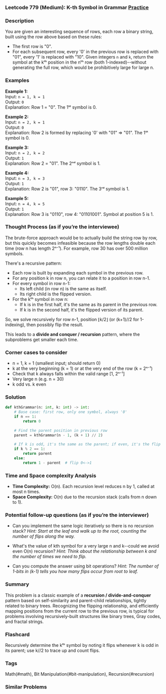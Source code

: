 ### Leetcode 779 (Medium): K-th Symbol in Grammar [Practice](https://leetcode.com/problems/k-th-symbol-in-grammar)

### Description  
You are given an interesting sequence of rows, each row a binary string, built using the row above based on these rules:
- The first row is "0".
- For each subsequent row, every '0' in the previous row is replaced with "01", every '1' is replaced with "10".
Given integers `n` and `k`, return the symbol at the kᵗʰ position in the nᵗʰ row (both 1-indexed)--without generating the full row, which would be prohibitively large for large n.  

### Examples  

**Example 1:**  
Input: `n = 1, k = 1`  
Output: `0`  
Explanation: Row 1 = "0". The 1ˢᵗ symbol is 0.

**Example 2:**  
Input: `n = 2, k = 1`  
Output: `0`  
Explanation: Row 2 is formed by replacing '0' with "01" ⇒ "01". The 1ˢᵗ symbol is 0.

**Example 3:**  
Input: `n = 2, k = 2`  
Output: `1`  
Explanation: Row 2 = "01". The 2ⁿᵈ symbol is 1.

**Example 4:**  
Input: `n = 3, k = 3`  
Output: `1`  
Explanation: Row 2 is "01", row 3: "0110". The 3ʳᵈ symbol is 1.

**Example 5:**  
Input: `n = 4, k = 5`  
Output: `1`  
Explanation: Row 3 is "0110", row 4: "01101001". Symbol at position 5 is 1.

### Thought Process (as if you’re the interviewee)  
The brute-force approach would be to actually build the string row by row, but this quickly becomes infeasible because the row lengths double each time (row n has length 2ⁿ⁻¹). For example, row 30 has over 500 million symbols.

There's a recursive pattern:  
- Each row is built by expanding each symbol in the previous row.
- For any position k in row n, you can relate it to a position in row n-1.  
- For every symbol in row n-1:  
    - Its left child (in row n) is the same as itself.
    - Its right child is the flipped version.
- For the kᵗʰ symbol in row n:
    - If k is in the first half, it's the same as its parent in the previous row.
    - If k is in the second half, it's the flipped version of its parent.

So, we solve recursively for row n-1, position ⌊k/2⌋ (or (k+1)//2 for 1-indexing), then possibly flip the result.

This leads to a **divide and conquer / recursion** pattern, where the subproblems get smaller each time.

### Corner cases to consider  
- n = 1, k = 1 (smallest input; should return 0)
- k at the very beginning (k = 1) or at the very end of the row (k = 2ⁿ⁻¹)
- Check that k always falls within the valid range [1, 2ⁿ⁻¹]
- Very large n (e.g. n = 30)
- k odd vs. k even

### Solution

```python
def kthGrammar(n: int, k: int) -> int:
    # Base case: first row, only one symbol, always '0'
    if n == 1:
        return 0
    
    # Find the parent position in previous row
    parent = kthGrammar(n - 1, (k + 1) // 2)
    
    # If k is odd, it's the same as the parent; if even, it's the flip
    if k % 2 == 1:
        return parent
    else:
        return 1 - parent  # flip 0<->1
```

### Time and Space complexity Analysis  

- **Time Complexity:** O(n). Each recursion level reduces n by 1, called at most n times.
- **Space Complexity:** O(n) due to the recursion stack (calls from n down to 1).

### Potential follow-up questions (as if you’re the interviewer)  

- Can you implement the same logic iteratively so there is no recursion stack?
  *Hint: Start at the leaf and walk up to the root, counting the number of flips along the way.*

- What's the value of kth symbol for a very large n and k--could we avoid even O(n) recursion?
  *Hint: Think about the relationship between k and the number of times we need to flip.*

- Can you compute the answer using bit operations?
  *Hint: The number of 1-bits in (k-1) tells you how many flips occur from root to leaf.*

### Summary
This problem is a classic example of a **recursion / divide-and-conquer** pattern based on self-similarity and parent-child relationships, tightly related to binary trees. Recognizing the flipping relationship, and efficiently mapping positions from the current row to the previous row, is typical for problems involving recursively-built structures like binary trees, Gray codes, and fractal strings.


### Flashcard
Recursively determine the kᵗʰ symbol by noting it flips whenever k is odd in its parent; use k//2 to trace up and count flips.

### Tags
Math(#math), Bit Manipulation(#bit-manipulation), Recursion(#recursion)

### Similar Problems
